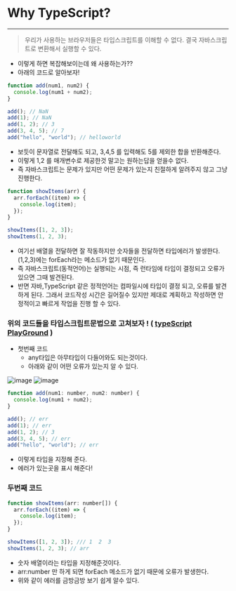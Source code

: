 # Why TypeScript?

---

> 우리가 사용하는 브라우저들은 타입스크립트를 이해할 수 없다. 결국 자바스크립트로 변환해서 실행할 수 있다.

- 이렇게 하면 복잡해보이는데 왜 사용하는가??
- 아래의 코드로 알아보자!

```jsx
function add(num1, num2) {
  console.log(num1 + num2);
}

add(); // NaN
add(1); // NaN
add(1, 2); // 3
add(3, 4, 5); // 7
add("hello", "world"); // helloworld
```

- 보듯이 문자열로 전달해도 되고, 3,4,5 를 입력해도 5를 제외한 합을 반환해준다.
- 이렇게 1,2 를 매개변수로 제공한것 말고는 원하는답을 얻을수 없다.
- 즉 자바스크립트는 문제가 있지만 어떤 문제가 있는지 친절하게 알려주지 않고 그냥 진행한다.

```jsx
function showItems(arr) {
  arr.forEach((item) => {
    console.log(item);
  });
}

showItems([1, 2, 3]);
showItems(1, 2, 3);
```

- 여기선 배열을 전달하면 잘 작동하지만 숫자들을 전달하면 타입에러가 발생한다. (1,2,3)에는 forEach라는 메소드가 없기 때문인다.
- 즉 자바스크립트(동적언어)는 실행되는 시점, 즉 런타임에 타입이 결정되고 오류가 있으면 그때 발견된다.
- 반면 자바,TypeScript 같은 정적언어는 컴파일시에 타입이 결정 되고, 오류를 발견하게 된다. 그래서 코드작성 시간은 길어질수 있지만 제대로 계획하고 작성하면 안정적이고 빠르게 작업을 진행 할 수 있다.

### 위의 코드들을 타입스크립트문법으로 고쳐보자 ! ( [typeScript PlayGround](https://www.youtube.com/watch?v=5oGAkQsGWkc&list=PLZKTXPmaJk8KhKQ_BILr1JKCJbR0EGlx0) )

- 첫번째 코드
  - any타입은 아무타입이 다들어와도 되는것이다.
  - 아래와 같이 어떤 오류가 있는지 알 수 있다.

<img alt="image" src="https://user-images.githubusercontent.com/82592845/165673681-dad9f0a1-20f5-49f0-81a4-90a5c226c5a3.png">

<img alt="image" src="https://user-images.githubusercontent.com/82592845/165673883-9f620d88-268b-4708-98fc-f5ba46c9b3e2.png">

```jsx
function add(num1: number, num2: number) {
  console.log(num1 + num2);
}

add(); // err
add(1); // err
add(1, 2); // 3
add(3, 4, 5); // err
add("hello", "world"); // err
```

- 이렇게 타입을 지정해 준다.
- 에러가 있는곳을 표시 해준다!

### 두번째 코드

```jsx
function showItems(arr: number[]) {
  arr.forEach((item) => {
    console.log(item);
  });
}

showItems([1, 2, 3]); /// 1  2  3
showItems(1, 2, 3); // arr
```

- 숫자 배열이라는 타입을 지정해준것이다.
- arr:number 만 하게 되면 forEach 메소드가 없기 때문에 오류가 발생한다.
- 위와 같이 에러를 금방금방 보기 쉽게 알수 있다.
